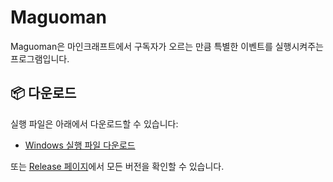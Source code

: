 # Maguoman

Maguoman은 마인크래프트에서 구독자가 오르는 만큼 특별한 이벤트를 실행시켜주는 프로그램입니다.

## 📦 다운로드

실행 파일은 아래에서 다운로드할 수 있습니다:

- [Windows 실행 파일 다운로드](https://github.com/사용자명/저장소명/raw/main/my_program.exe)

또는 [Release 페이지](https://github.com/사용자명/저장소명/releases)에서 모든 버전을 확인할 수 있습니다.
